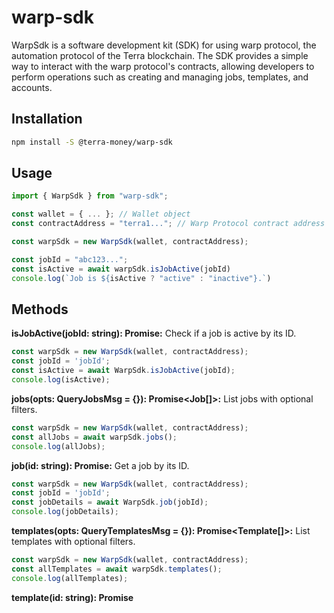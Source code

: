 # warp-sdk

WarpSdk is a software development kit (SDK) for using warp protocol, the automation protocol of the Terra blockchain. The SDK provides a simple way to interact with the warp protocol's contracts, allowing developers to perform operations such as creating and managing jobs, templates, and accounts.

## Installation

```bash
npm install -S @terra-money/warp-sdk
```


## Usage

```typescript
import { WarpSdk } from "warp-sdk";

const wallet = { ... }; // Wallet object
const contractAddress = "terra1..."; // Warp Protocol contract address

const warpSdk = new WarpSdk(wallet, contractAddress);

const jobId = "abc123...";
const isActive = await warpSdk.isJobActive(jobId)
console.log(`Job is ${isActive ? "active" : "inactive"}.`)
```
## Methods

**isJobActive(jobId: string): Promise<boolean>:** Check if a job is active by its ID.
```typescript
const warpSdk = new WarpSdk(wallet, contractAddress);
const jobId = 'jobId';
const isActive = await WarpSdk.isJobActive(jobId);
console.log(isActive);
```

**jobs(opts: QueryJobsMsg = {}): Promise<Job[]>:** List jobs with optional filters.
```typescript
const warpSdk = new WarpSdk(wallet, contractAddress);
const allJobs = await warpSdk.jobs();
console.log(allJobs);
```

**job(id: string): Promise<Job>:** Get a job by its ID.
```typescript
const warpSdk = new WarpSdk(wallet, contractAddress);
const jobId = 'jobId';
const jobDetails = await WarpSdk.job(jobId);
console.log(jobDetails);
```

**templates(opts: QueryTemplatesMsg = {}): Promise<Template[]>:** List templates with optional filters.
```typescript
const warpSdk = new WarpSdk(wallet, contractAddress);
const allTemplates = await warpSdk.templates();
console.log(allTemplates);
```

**template(id: string): Promise<Template>:** Get a template by its ID.
```typescript
const warpSdk = new WarpSdk(wallet, contractAddress);
const templateId = 'templateId';
const templateDetails = await warpSdk.template(templateId);
console.log(templateDetails);
```

**simulateQuery(query: QueryRequestFor_String): Promise<object>:** Simulate a query.
```typescript
const warpSdk = new WarpSdk(wallet, contractAddress);
const query = { ... };
const queryResult = await warpSdk.simulateQuery(query);
console.log(queryResult);
```

**account(owner: string): Promise<Account>:** Get an account by its owner.
```typescript
const warpSdk = new WarpSdk(wallet, contractAddress);
const accountId = 'accountId';
const accountDetails = await WarpSdk.account(accountId);
console.log(accountDetails);
```

**accounts(opts: QueryAccountsMsg): Promise<Account[]>:** List accounts with optional filters.
```typescript
const warpSdk = new WarpSdk(wallet, contractAddress);
const allAccounts = await warpSdk.accounts();
console.log(allAccounts);
```

**config(): Promise<Config>:** Get the config of the Warp Protocol.
```typescript
const warpSdk = new WarpSdk(wallet, contractAddress);
const configInfo = await warpSdk.config();
console.log(configInfo);
```

**createJob(sender: string, msg: CreateJobMsg): Promise<TxInfo>:** Create a job.
```typescript
const warpSdk = new WarpSdk(wallet, contractAddress);

const msg = {
  ....,
  msgs: [...],
  reward: '1000000',
  condition: {
    and: [{
      expr: {
        string: {
          left: {
            value: 'val1',
          },
          op: 'eq',
          right: {
            value: 'val1',
          },
        },
      },
    }],
  },
};

const sender = 'sender address';
const job = await warpSdk.createJob(sender, msg);
console.log(job);
```

**createJobSequence(sender: string, sequence: CreateJobMsg[]): Promise<TxInfo>:** Create a sequence of jobs.
```typescript
const warpSdk = new WarpSdk(wallet, contractAddress);

const msg1 = {
  ...
  msgs: [...],
  reward: '1000000',
  condition: {
    and: [{
      expr: {
        string: {
          left: {
            value: 'val1',
          },
          op: 'eq',
          right: {
            value: 'val1',
          },
        },
      },
    }],
  }],
};

const msg2 = {
  ...,
  msgs: [...],
  reward: '1000000',
  condition: {
    and: [{
      expr: {
        string: {
          left: {
            value: 'val',
          },
          op: 'eq',
          right: {
            value: 'val2',
          },
        },
      },
    }],
  },
};

const sender = 'sender address';
const jobSequence = await warpSdk.createJobSequence(sender, [msg1, msg2]);
console.log(jobSequence);
```

**deleteJob(sender: string, jobId: string): Promise<TxInfo>:** Delete a job.
```typescript
const warpSdk = new WarpSdk(wallet, contractAddress);
const sender = 'sender address';

const jobId = 'abc123';
const response = await warpSdk.deleteJob(sender, jobId);
console.log(response);
```

**updateJob(sender: string, msg: UpdateJobMsg): Promise<TxInfo>:** Update a job.
```typescript
const warpSdk = new WarpSdk(wallet, contractAddress);
const sender = 'sender address';

const jobId = 'abc123';
const updateData = { name: 'Updated Job Name' };
const response = await warpSdk.updateJob(jobId, updateData);
console.log(response);
```

**executeJob(sender: string, jobId: string): Promise<TxInfo>:** Execute a job.
```typescript
const warpSdk = new WarpSdk(wallet, contractAddress);
const sender = 'sender address';

const jobId = 'abc123';
const response = await warpSdk.executeJob(jobId);
console.log(response);
```

**submitTemplate(sender: string, msg: SubmitTemplateMsg): Promise<TxInfo>:** Submit a template.
```typescript
const warpSdk = new WarpSdk(wallet, contractAddress);

const template = { name: 'Template 1', formatted_str: 'this is a template', vars: []};
const response = await sdk.submitTemplate(template);
console.log(response);
```

**deleteTemplate(sender: string, templateId: string): Promise<TxInfo>:** Delete a template.
```typescript
const warpSdk = new WarpSdk(wallet, contractAddress);
const sender = 'sender address';

const templateId = 'template_id';
const response = await sdk.deleteTemplate(sender, templateId);
console.log(response);
```

**editTemplate(sender: string, msg: EditTemplateMsg): Promise<TxInfo>:** Edit a template.
```typescript
const warpSdk = new WarpSdk(wallet, contractAddress);

const templateId = 'template_id';
const updates = { name: 'Updated Template' };
const response = await warpSdk.editTemplate(templateId, updates);
console.log(response);
```

**createAccount(sender: string): Promise<TxInfo>**
```typescript
const warpSdk = new WarpSdk(wallet, contractAddress);

const sender = 'sender address';
const account = await warpSdk.createAccount(sender);
console.log(account);
```